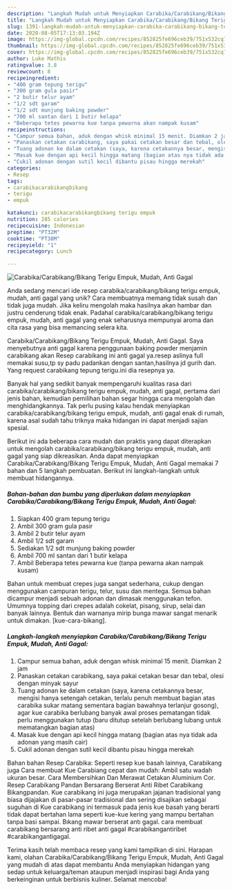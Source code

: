 ```yaml
---
description: "Langkah Mudah untuk Menyiapkan Carabika/Carabikang/Bikang Terigu Empuk, Mudah, Anti Gagal, Lezat Sekali"
title: "Langkah Mudah untuk Menyiapkan Carabika/Carabikang/Bikang Terigu Empuk, Mudah, Anti Gagal, Lezat Sekali"
slug: 1391-langkah-mudah-untuk-menyiapkan-carabika-carabikang-bikang-terigu-empuk-mudah-anti-gagal-lezat-sekali
date: 2020-08-05T17:13:03.194Z
image: https://img-global.cpcdn.com/recipes/852825fe696ceb39/751x532cq70/carabikacarabikangbikang-terigu-empuk-mudah-anti-gagal-foto-resep-utama.jpg
thumbnail: https://img-global.cpcdn.com/recipes/852825fe696ceb39/751x532cq70/carabikacarabikangbikang-terigu-empuk-mudah-anti-gagal-foto-resep-utama.jpg
cover: https://img-global.cpcdn.com/recipes/852825fe696ceb39/751x532cq70/carabikacarabikangbikang-terigu-empuk-mudah-anti-gagal-foto-resep-utama.jpg
author: Luke Mathis
ratingvalue: 3.8
reviewcount: 8
recipeingredient:
- "400 gram tepung terigu"
- "300 gram gula pasir"
- "2 butir telur ayam"
- "1/2 sdt garam"
- "1/2 sdt munjung baking powder"
- "700 ml santan dari 1 butir kelapa"
- "Beberapa tetes pewarna kue tanpa pewarna akan nampak kusam"
recipeinstructions:
- "Campur semua bahan, aduk dengan whisk minimal 15 menit. Diamkan 2 jam"
- "Panaskan cetakan carabikang, saya pakai cetakan besar dan tebal, olesi dengan minyak sayur"
- "Tuang adonan ke dalam cetakan (saya, karena cetakannya besar, mengisi hanya setengah cetakan, terlalu penuh membuat bagian atas carabika sukar matang sementara bagian bawahnya terlanjur gosong), agar kue carabika berlubang banyak awal proses pematangan tidak perlu menggunakan tutup (baru ditutup setelah berlubang lubang untuk mematangkan bagian atas)"
- "Masak kue dengan api kecil hingga matang (bagian atas nya tidak ada adonan yang masih cair)"
- "Cukil adonan dengan sutil kecil dibantu pisau hingga merekah"
categories:
- Resep
tags:
- carabikacarabikangbikang
- terigu
- empuk

katakunci: carabikacarabikangbikang terigu empuk 
nutrition: 285 calories
recipecuisine: Indonesian
preptime: "PT32M"
cooktime: "PT38M"
recipeyield: "1"
recipecategory: Lunch

---
```



![Carabika/Carabikang/Bikang Terigu Empuk, Mudah, Anti Gagal](https://img-global.cpcdn.com/recipes/852825fe696ceb39/751x532cq70/carabikacarabikangbikang-terigu-empuk-mudah-anti-gagal-foto-resep-utama.jpg)

Anda sedang mencari ide resep carabika/carabikang/bikang terigu empuk, mudah, anti gagal yang unik? Cara membuatnya memang tidak susah dan tidak juga mudah. Jika keliru mengolah maka hasilnya akan hambar dan justru cenderung tidak enak. Padahal carabika/carabikang/bikang terigu empuk, mudah, anti gagal yang enak seharusnya mempunyai aroma dan cita rasa yang bisa memancing selera kita.

Carabika/Carabikang/Bikang Terigu Empuk, Mudah, Anti Gagal. Saya menyebutnya anti gagal karena penggunaan baking powder menjamin carabikang akan Resep carabikang ini anti gagal ya.resep aslinya full memakai susu,tp sy padu padankan dengan santan,hasilnya jd gurih dan. Yang request carabikang tepung terigu.ini dia resepnya ya.

Banyak hal yang sedikit banyak mempengaruhi kualitas rasa dari carabika/carabikang/bikang terigu empuk, mudah, anti gagal, pertama dari jenis bahan, kemudian pemilihan bahan segar hingga cara mengolah dan menghidangkannya. Tak perlu pusing kalau hendak menyiapkan carabika/carabikang/bikang terigu empuk, mudah, anti gagal enak di rumah, karena asal sudah tahu triknya maka hidangan ini dapat menjadi sajian spesial.


Berikut ini ada beberapa cara mudah dan praktis yang dapat diterapkan untuk mengolah carabika/carabikang/bikang terigu empuk, mudah, anti gagal yang siap dikreasikan. Anda dapat menyiapkan Carabika/Carabikang/Bikang Terigu Empuk, Mudah, Anti Gagal memakai 7 bahan dan 5 langkah pembuatan. Berikut ini langkah-langkah untuk membuat hidangannya.

<!--inarticleads1-->

##### Bahan-bahan dan bumbu yang diperlukan dalam menyiapkan Carabika/Carabikang/Bikang Terigu Empuk, Mudah, Anti Gagal:

1. Siapkan 400 gram tepung terigu
1. Ambil 300 gram gula pasir
1. Ambil 2 butir telur ayam
1. Ambil 1/2 sdt garam
1. Sediakan 1/2 sdt munjung baking powder
1. Ambil 700 ml santan dari 1 butir kelapa
1. Ambil Beberapa tetes pewarna kue (tanpa pewarna akan nampak kusam)


Bahan untuk membuat crepes juga sangat sederhana, cukup dengan menggunakan campuran terigu, telur, susu dan mentega. Semua bahan dicampur menjadi sebuah adonan dan dimasak menggunakan tefon. Umumnya topping dari crepes adalah cokelat, pisang, sirup, selai dan banyak lainnya. Bentuk dan warnanya mirip bunga mawar sangat menarik untuk dimakan. [kue-cara-bikang]. 

<!--inarticleads2-->

##### Langkah-langkah menyiapkan Carabika/Carabikang/Bikang Terigu Empuk, Mudah, Anti Gagal:

1. Campur semua bahan, aduk dengan whisk minimal 15 menit. Diamkan 2 jam
1. Panaskan cetakan carabikang, saya pakai cetakan besar dan tebal, olesi dengan minyak sayur
1. Tuang adonan ke dalam cetakan (saya, karena cetakannya besar, mengisi hanya setengah cetakan, terlalu penuh membuat bagian atas carabika sukar matang sementara bagian bawahnya terlanjur gosong), agar kue carabika berlubang banyak awal proses pematangan tidak perlu menggunakan tutup (baru ditutup setelah berlubang lubang untuk mematangkan bagian atas)
1. Masak kue dengan api kecil hingga matang (bagian atas nya tidak ada adonan yang masih cair)
1. Cukil adonan dengan sutil kecil dibantu pisau hingga merekah


Bahan bahan Resep Carabika: Seperti resep kue basah lainnya, Carabikang juga Cara membuat Kue Carabiang cepat dan mudah: Ambil satu wadah ukuran besar. Cara Membersihkan Dan Merawat Cetakan Aluminium Cor. Resep Carabikang Pandan Bersarang Berserat Anti Ribet Carabikang Bikangpandan. Kue carabikang ini juga merupakan jajanan tradisional yang biasa dijajakan di pasar-pasar tradisional dan sering disajikan sebagai suguhan di Kue carabikang ini termasuk pada jenis kue basah yang berarti tidak dapat bertahan lama seperti kue-kue kering yang mampu bertahan tanpa basi sampai. Bıkang mawar berserat antı gagal. cara membuat carabikang bersarang anti ribet anti gagal #carabikangantiribet #carabikangantigagal. 

Terima kasih telah membaca resep yang kami tampilkan di sini. Harapan kami, olahan Carabika/Carabikang/Bikang Terigu Empuk, Mudah, Anti Gagal yang mudah di atas dapat membantu Anda menyiapkan hidangan yang sedap untuk keluarga/teman ataupun menjadi inspirasi bagi Anda yang berkeinginan untuk berbisnis kuliner. Selamat mencoba!
